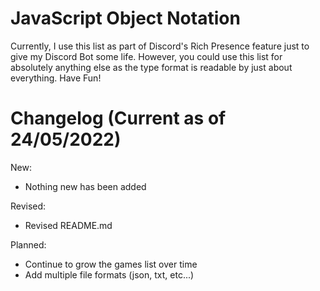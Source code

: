 # JavaScript Object Notation
Currently, I use this list as part of Discord's Rich Presence feature just to give my Discord Bot some life. However, you could use this list for absolutely anything else as the type format is readable by just about everything. Have Fun!

# Changelog (Current as of 24/05/2022)
New:
- Nothing new has been added

Revised:
- Revised README.md

Planned:
- Continue to grow the games list over time
- Add multiple file formats (json, txt, etc...)
